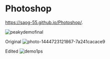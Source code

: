 # Photoshop
https://saog-55.github.io/Photoshop/.

![peakydemofinal](https://user-images.githubusercontent.com/70850163/104553477-b6e14d80-5660-11eb-8a62-3e535f37d5a3.jpg)

Original
![photo-1444723121867-7a241cacace9](https://user-images.githubusercontent.com/70850163/104555131-599acb80-5663-11eb-83b8-15905b05e18d.jpg)

Edited
![demo1ps](https://user-images.githubusercontent.com/70850163/104553749-35d68600-5661-11eb-997a-eff066fd42eb.jpg)
